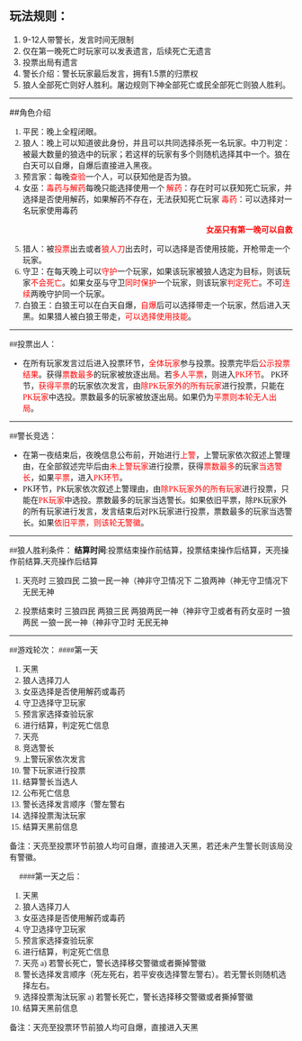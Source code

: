 ## 玩法规则：
1.	9-12人带警长，发言时间无限制
2.	仅在第一晚死亡时玩家可以发表遗言，后续死亡无遗言
3.	投票出局有遗言
4.	警长介绍：警长玩家最后发言，拥有1.5票的归票权
5.	狼人全部死亡则好人胜利。屠边规则下神全部死亡或民全部死亡则狼人胜利。

</font>

---
##<font face="黑体">角色介绍
1.	平民：晚上全程闭眼。
2.	狼人：晚上可以知道彼此身份，并且可以共同选择杀死一名玩家。中刀判定：被最大数量的狼选中的玩家；若这样的玩家有多个则随机选择其中一个。狼在白天可以自爆，自爆后直接进入黑夜。
3.	预言家：每晚<font color=red>查验</font>一个人，可以获知他是否为狼。
4.	女巫：<font color=red>毒药与解药</font>每晚只能选择使用一个
<font color=red>解药</font>：存在时可以获知死亡玩家，并选择是否使用解药，如果解药不存在，无法获知死亡玩家
<font color=red>毒药</font>：可以选择对一名玩家使用毒药
**<p align="right"><font color=red>女巫只有第一晚可以自救</font></p>**

<font face="黑体">

5.	猎人：被<font color=red>投票</font>出去或者<font color=red>狼人刀</font>出去时，可以选择是否使用技能，开枪带走一个玩家。
6.	守卫：在每天晚上可以<font color=red>守护</font>一个玩家，如果该玩家被狼人选定为目标，则该玩家<font color=red>不会死亡</font>。如果女巫与守卫<font color=red>同时保护</font>一个玩家，则该玩家<font color=red>判定死亡</font>。不可<font color=red>连续</font>两晚守护同一个玩家。
7.	白狼王：白狼王可以在白天自爆，<font color=red>自爆</font>后可以选择带走一个玩家，然后进入天黑。如果猎人被白狼王带走，<font color=red>可以选择使用技能</font>。

</font>

---
##<font face="黑体">投票出人：
+ 在所有玩家发言过后进入投票环节，<font color=red>全体玩家</font>参与投票。投票完毕后<font color=red>公示投票结果</font>。获得<font color=red>票数最多</font>的玩家被放逐出局。若<font color=red>多人平票</font>，则进入<font color=red>PK环节</font>。
PK环节，<font color=red>获得平票</font>的玩家依次发言，由<font color=red>除PK玩家外的所有玩家</font>进行投票，只能在<font color=red>PK玩家</font>中选投。票数最多的玩家被放逐出局。如果仍为<font color=red>平票则本轮无人出局</font>。 
</font>

---
##<font face="黑体">警长竞选：
+ 在第一夜结束后，夜晚信息公布前，开始进行<font color=red>上警</font>，上警玩家依次叙述上警理由，在全部叙述完毕后由<font color=red>未上警玩家</font>进行投票，获得<font color=red>票数最多</font>的玩家<font color=red>当选警长</font>，如果<font color=red>平票</font>，进入<font color=red>PK环节</font>。
+ PK环节，PK玩家依次叙述上警理由，由<font color=red>除PK玩家外的所有玩家</font>进行投票，只能在<font color=red>PK玩家</font>中选投。票数最多的玩家当选警长。如果依旧平票，除PK玩家外的所有玩家进行发言，发言结束后对PK玩家进行投票，票数最多的玩家当选警长。如果<font color=red>依旧平票，则该轮无警徽</font>。 
</font>

---
##<font face="黑体">狼人胜利条件：
**结算时间**:投票结束操作前结算，投票结束操作后结算，天亮操作前结算,天亮操作后结算

1.	天亮时
三狼四民
二狼一民一神（神非守卫情况下
二狼两神（神无守卫情况下
无民无神

2.  投票结束时
三狼四民
两狼三民
两狼两民一神（神非守卫或者有药女巫时
一狼两民
一狼一民一神（神非守卫时
无民无神
</font>

---
##游戏轮次：
####第一天
1)	天黑
2)	狼人选择刀人
3)	女巫选择是否使用解药或毒药
4)	守卫选择守卫玩家
5)	预言家选择查验玩家
6)	进行结算，判定死亡信息
7)	天亮
8)	竞选警长
9)	上警玩家依次发言
10)	警下玩家进行投票
11)	结算警长当选人
12)	公布死亡信息
13)	警长选择发言顺序（警左警右
14)	选择投票淘汰玩家
15)	结算天黑前信息

备注：天亮至投票环节前狼人均可自爆，直接进入天黑，若还未产生警长则该局没有警徽。

 
####第一天之后：
1)	天黑
2)	狼人选择刀人
3)	女巫选择是否使用解药或毒药
4)	守卫选择守卫玩家
5)	预言家选择查验玩家
6)	进行结算，判定死亡信息
7)	天亮
a)	若警长死亡，警长选择移交警徽或者撕掉警徽
8)	警长选择发言顺序（死左死右，若平安夜选择警左警右）。若无警长则随机选择左右。
9)	选择投票淘汰玩家
a)	若警长死亡，警长选择移交警徽或者撕掉警徽
10)	结算天黑前信息

备注：天亮至投票环节前狼人均可自爆，直接进入天黑

</font>
